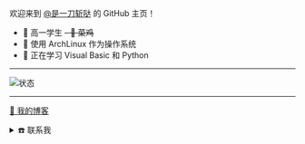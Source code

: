 欢迎来到 [@是一刀斩哒](https://space.bilibili.com/485832788) 的 GitHub 主页！

- 🏫 高一学生
~~- 🐔 菜鸡~~
- 🐧 使用 ArchLinux 作为操作系统
- 🐍 正在学习 Visual Basic 和 Python

---

![状态](https://github-readme-stats.vercel.app/api?username=YidaozhanYa&locale=cn&show_icons=true)

---

[📔 我的博客](https://blog.yidaozhan.ga)  

<details>
  <summary>☎️ 联系我</summary>
QQ "3526514925"
[Bilibili](https://space.bilibili.com/485832788) 
Discord "YidaozhanYa#8565" 
[Telegram](https://t.me/YidaozhanYa)

</details>

